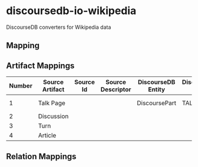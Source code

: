 # discoursedb-io-wikipedia
DiscourseDB converters for Wikipedia data

## Mapping

## Artifact Mappings
| Number | Source Artifact  | Source Id | Source Descriptor | DiscourseDB Entity | DiscourseDB Type |Comments |
| ------------- | ------------- | ------------- | ------------- | ------------- | ------------- | ------------- |
| 1  | Talk Page |  |  | DiscoursePart | TALK_PAGE | Page title -> DiscoursePart.name | 
| 2  | Discussion |  |  |  |  |   | 
| 3  | Turn |  |  |  |  |    | 
| 4  | Article |  |  |  |  |    | 

## Relation Mappings